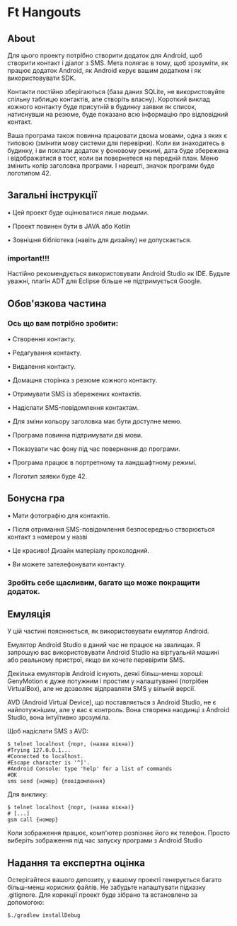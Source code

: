 # Ft Hangouts
## About
Для цього проекту потрібно створити додаток для Android, щоб створити контакт і діалог з SMS.
Мета полягає в тому, щоб зрозуміти, як працює додаток Android, як Android керує вашим додатком і як використовувати SDK.

Контакти постійно зберігаються (база даних SQLite, не використовуйте спільну таблицю контактів, але створіть власну). Короткий виклад кожного контакту буде присутній в будинку заявки як список, натиснувши на резюме, буде показано всю інформацію про відповідний контакт.

Ваша програма також повинна працювати двома мовами, одна з яких є типовою (змінити мову системи для перевірки). Коли ви знаходитесь в будинку, і ви поклали додаток у фоновому режимі, дата буде збережена і відображатися в тост, коли ви повернетеся на передній план. Меню змінить колір заголовка програми. І нарешті, значок програми буде логотипом 42.

## Загальні інструкції
• Цей проект буде оцінюватися лише людьми.

• Проект повинен бути в JAVA або Kotlin

• Зовнішня бібліотека (навіть для дизайну) не допускається.

### important!!!
Настійно рекомендується використовувати Android Studio як IDE. Будьте уважні, плагін ADT для Eclipse більше не підтримується Google.

## Обов'язкова частина
### Ось що вам потрібно зробити:
• Створення контакту.

• Редагування контакту.

• Видалення контакту.

• Домашня сторінка з резюме кожного контакту.

• Отримувати SMS із збережених контактів.

• Надіслати SMS-повідомлення контактам.

• Для зміни кольору заголовка має бути доступне меню.

• Програма повинна підтримувати дві мови.

• Показувати час фону під час повернення до програми.

• Програма працює в портретному та ландшафтному режимі.

• Логотип заявки буде 42.

## Бонусна гра
• Мати фотографію для контактів.

• Після отримання SMS-повідомлення безпосередньо створюється контакт з номером у назві

• Це красиво! Дизайн матеріалу прохолодний.

• Ви можете зателефонувати контакту.

### Зробіть себе щасливим, багато що може покращити додаток.

## Емуляція
У цій частині пояснюється, як використовувати емулятор Android.

Емулятор Android Studio в даний час не працює на звалищах. Я запрошую вас використовувати Android Studio на віртуальній машині або реальному пристрої, якщо ви хочете перевірити SMS.

Декілька емуляторів Android існують, деякі більш-менш хороші: GenyMotion є дуже потужним і простим у налаштуванні (потрібен VirtualBox), але не дозволяє відправляти SMS у вільній версії.

AVD (Android Virtual Device), що поставляється з Android Studio, не є найпотужнішим, але у вас є контроль. Вона створена наодинці з Android Studio, вона інтуїтивно зрозуміла.

Щоб надіслати SMS з AVD:
```
$ telnet localhost {порт, (назва вікна)}
#Trying 127.0.0.1...
#Connected to localhost.
#Escape character is '^]'.
#Android Console: type 'help' for a list of commands
#OK
sms send {номер} {повідомлення}
```
Для виклику:
```
$ telnet localhost {порт, (назва вікна)}
# [...]
gsm call {номер}
```

Коли зображення працює, комп'ютер розпізнає його як телефон. Просто виберіть зображення під час запуску програми з Android Studio

## Надання та експертна оцінка
Остерігайтеся вашого депозиту, у вашому проекті генерується багато більш-менш корисних файлів. Не забудьте налаштувати підказку .gitignore.
Для корекції проект буде зібрано та встановлено за допомогою:
```
$./gradlew installDebug
```